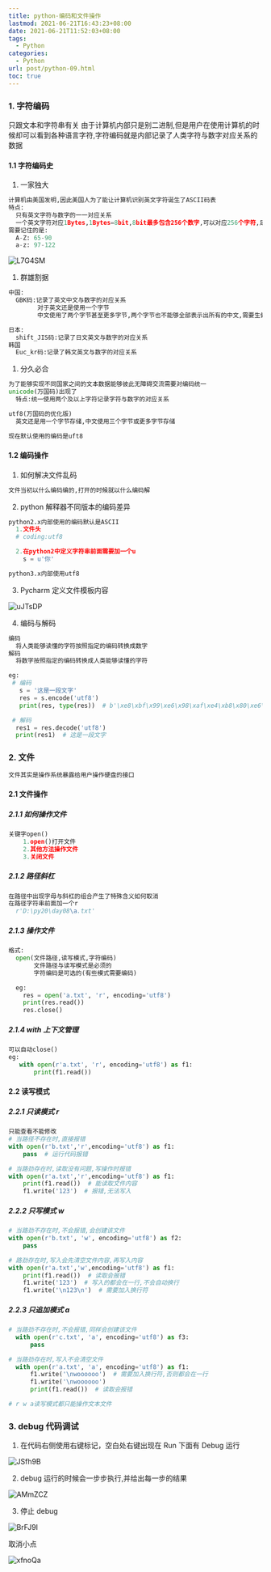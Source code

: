 ```yaml
---
title: python-编码和文件操作
lastmod: 2021-06-21T16:43:23+08:00
date: 2021-06-21T11:52:03+08:00
tags:
  - Python
categories:
  - Python
url: post/python-09.html
toc: true
---
```


### 1. 字符编码

只跟文本和字符串有关
由于计算机内部只是别二进制,但是用户在使用计算机的时候却可以看到各种语言字符,字符编码就是内部记录了人类字符与数字对应关系的数据

<!-- more -->

#### 1.1 字符编码史

1. 一家独大

```python
计算机由美国发明,因此美国人为了能让计算机识别英文字符诞生了ASCII码表
特点:
  只有英文字符与数字的一一对应关系
  一个英文字符对应1Bytes,1Bytes=8bit,8bit最多包含256个数字,可以对应256个字符,足够表示所有的英文字符,目前只用到127个,剩下的为了后续发现新的语言
需要记住的是:
  A-Z: 65-90
  a-z: 97-122
```

![L7G4SM](https://klcc-img-1251900471.cos.ap-chengdu.myqcloud.com/img/L7G4SM.jpg)

1. 群雄割据

```python
中国:
  GBK码:记录了英文中文与数字的对应关系
        对于英文还是使用一个字节
        中文使用了两个字节甚至更多字节,两个字节也不能够全部表示出所有的中文,需要生僻字需要更多位

日本:
  shift_JIS码:记录了日文英文与数字的对应关系
韩国
  Euc_kr码:记录了韩文英文与数字的对应关系
```

1. 分久必合

```python
为了能够实现不同国家之间的文本数据能够彼此无障碍交流需要对编码统一
unicode(万国码)出现了
  特点:统一使用两个及以上字符记录字符与数字的对应关系

utf8(万国码的优化版)
  英文还是用一个字节存储,中文使用三个字节或更多字节存储

现在默认使用的编码是uft8
```

#### 1.2 编码操作

1. 如何解决文件乱码

```python
文件当初以什么编码编的,打开的时候就以什么编码解
```

2. python 解释器不同版本的编码差异

```python
python2.x内部使用的编码默认是ASCII
  1.文件头
  # coding:utf8

  2.在python2中定义字符串前面需要加一个u
    s = u'你'

python3.x内部使用utf8
```

3. Pycharm 定义文件模板内容

![uJTsDP](https://klcc-img-1251900471.cos.ap-chengdu.myqcloud.com/img/uJTsDP.png)

4. 编码与解码

```python
编码
  将人类能够读懂的字符按照指定的编码转换成数字
解码
  将数字按照指定的编码转换成人类能够读懂的字符

eg:
 # 编码
   s = '这是一段文字'
   res = s.encode('utf8')
   print(res, type(res))  # b'\xe8\xbf\x99\xe6\x98\xaf\xe4\xb8\x80\xe6\xae\xb5\xe6\x96\x87\xe5\xad\x97' <class 'bytes'>

 # 解码
  res1 = res.decode('utf8')
  print(res1)  # 这是一段文字
```

### 2. 文件

```python
文件其实是操作系统暴露给用户操作硬盘的接口
```

#### 2.1 文件操作

##### 2.1.1 如何操作文件

```python
关键字open()
    1.open()打开文件
    2.其他方法操作文件
    3.关闭文件
```

##### 2.1.2 路径斜杠

```python
在路径中出现字母与斜杠的组合产生了特殊含义如何取消
在路径字符串前面加一个r
  r'D:\py20\day08\a.txt'
```

##### 2.1.3 操作文件

```python
格式:
  open(文件路径,读写模式,字符编码)
       文件路径与读写模式是必须的
       字符编码是可选的(有些模式需要编码)

  eg:
    res = open('a.txt', 'r', encoding='utf8')
    print(res.read())
    res.close()
```

##### 2.1.4 with 上下文管理

```python
可以自动close()
eg:
   with open(r'a.txt', 'r', encoding='utf8') as f1:
       print(f1.read())
```

#### 2.2 读写模式

##### 2.2.1 只读模式 r

```python
只能查看不能修改
# 当路径不存在时,直接报错
with open(r'b.txt','r',encoding='utf8') as f1:
    pass  # 运行代码报错

# 当路劲存在时,读取没有问题,写操作时报错
with open(r'a.txt','r',encoding='utf8') as f1:
    print(f1.read())  # 能读取文件内容
    f1.write('123')  # 报错,无法写入
```

##### 2.2.2 只写模式 w

```python
# 当路劲不存在时,不会报错,会创建该文件
with open(r'b.txt', 'w', encoding='utf8') as f2:
    pass

# 路劲存在时,写入会先清空文件内容,再写入内容
with open(r'a.txt','w',encoding='utf8') as f1:
    print(f1.read())  # 读取会报错
    f1.write('123')  # 写入的都会在一行,不会自动换行
    f1.write('\n123\n')  # 需要加入换行符
```

##### 2.2.3 只追加模式 a

```python
# 当路劲不存在时,不会报错,同样会创建该文件
  with open(r'c.txt', 'a', encoding='utf8') as f3:
      pass

# 当路劲存在时,写入不会清空文件
  with open(r'a.txt', 'a', encoding='utf8') as f1:
      f1.write('\nwoooooo')  # 需要加入换行符,否则都会在一行
      f1.write('\nwoooooo')
      print(f1.read())  # 读取会报错

# r w a读写模式都只能操作文本文件
```

### 3. debug 代码调试

1. 在代码右侧使用右键标记，空白处右键出现在 Run 下面有 Debug 运行

![JSfh9B](https://klcc-img-1251900471.cos.ap-chengdu.myqcloud.com/img/JSfh9B.png)

2. debug 运行的时候会一步步执行,并给出每一步的结果

![AMmZCZ](https://klcc-img-1251900471.cos.ap-chengdu.myqcloud.com/img/AMmZCZ.png)

3. 停止 debug

![BrFJ9l](https://klcc-img-1251900471.cos.ap-chengdu.myqcloud.com/img/BrFJ9l.png)

取消小点

![xfnoQa](https://klcc-img-1251900471.cos.ap-chengdu.myqcloud.com/img/xfnoQa.png)
